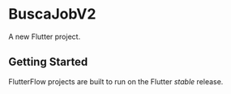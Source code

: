 # BuscaJobV2

A new Flutter project.

## Getting Started

FlutterFlow projects are built to run on the Flutter _stable_ release.
